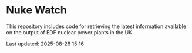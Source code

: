 # Nuke Watch

This repository includes code for retrieving the latest information available on the output of EDF nuclear power plants in the UK.

Last updated: 2025-08-28 15:16